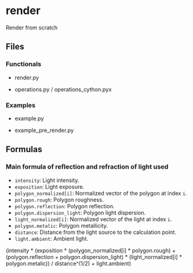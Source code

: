 # render
Render from scratch

## Files

### Functionals

- render.py

- operations.py / operations_cython.pyx

### Examples

- example.py

- example_pre_render.py

## Formulas

### Main formula of reflection and refraction of light used

- `intensity`: Light intensity.
- `exposition`: Light exposure.
- `polygon_normalized[i]`: Normalized vector of the polygon at index `i`.
- `polygon.rough`: Polygon roughness.
- `polygon.reflection`: Polygon reflection.
- `polygon.dispersion_light`: Polygon light dispersion.
- `light_normalized[i]`: Normalized vector of the light at index `i`.
- `polygon.metalic`: Polygon metallicity.
- `distance`: Distance from the light source to the calculation point.
- `light.ambient`: Ambient light.

(intensity * (exposition * (polygon_normalized[i] * polygon.rough) + (polygon.reflection + polygon.dispersion_light) * (light_normalized[i] * polygon.metalic)) / distance^(1/2) + light.ambient)


